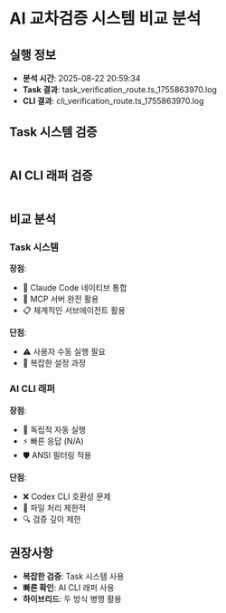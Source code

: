 # AI 교차검증 시스템 비교 분석

## 실행 정보
- **분석 시간**: 2025-08-22 20:59:34
- **Task 결과**: task_verification_route.ts_1755863970.log
- **CLI 결과**: cli_verification_route.ts_1755863970.log

## Task 시스템 검증
```

```

## AI CLI 래퍼 검증
```

```

## 비교 분석

### Task 시스템
**장점**:
- 🎯 Claude Code 네이티브 통합
- 🔗 MCP 서버 완전 활용
- 📋 체계적인 서브에이전트 활용

**단점**:
- ⚠️ 사용자 수동 실행 필요
- 🔧 복잡한 설정 과정

### AI CLI 래퍼
**장점**:
- 🚀 독립적 자동 실행
- ⚡ 빠른 응답 (N/A)
- 🛡️ ANSI 필터링 적용

**단점**:
- ❌ Codex CLI 호환성 문제
- 📁 파일 처리 제한적
- 🔍 검증 깊이 제한

## 권장사항
- **복잡한 검증**: Task 시스템 사용
- **빠른 확인**: AI CLI 래퍼 사용
- **하이브리드**: 두 방식 병행 활용
